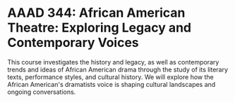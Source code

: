 # AAAD 344: African American Theatre: Exploring Legacy and Contemporary Voices

This course investigates the history and legacy, as well as contemporary trends and ideas of African American drama through the study of its literary texts, performance styles, and cultural history. We will explore how the African American's dramatists voice is shaping cultural landscapes and ongoing conversations.